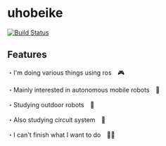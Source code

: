 # uhobeike
[![Build Status](https://img.shields.io/badge/build-passing-brightgreen)]()

## Features
・I'm doing various things using ros　:video_game:

・Mainly interested in autonomous mobile robots　🤖

・Studying outdoor robots　:car:

・Also studying circuit system　:electric_plug:

・I can't finish what I want to do　🥺:sweat:
